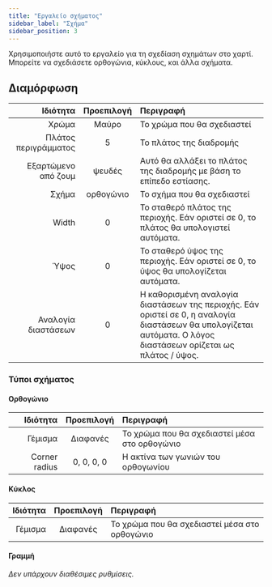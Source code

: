```yaml
---
title: "Εργαλείο σχήματος"
sidebar_label: "Σχήμα"
sidebar_position: 3
---
```



Χρησιμοποιήστε αυτό το εργαλείο για τη σχεδίαση σχημάτων στο χαρτί. Μπορείτε να σχεδιάσετε ορθογώνια, κύκλους, και άλλα σχήματα.

## Διαμόρφωση

|             Ιδιότητα | Προεπιλογή | Περιγραφή                                                                                                                                                       |
| --------------------:|:----------:|:--------------------------------------------------------------------------------------------------------------------------------------------------------------- |
|                Χρώμα |   Μαύρο    | Το χρώμα που θα σχεδιαστεί                                                                                                                                      |
| Πλάτος περιγράμματος |     5      | Το πλάτος της διαδρομής                                                                                                                                         |
|  Εξαρτώμενο από ζουμ |   ψευδές   | Αυτό θα αλλάξει το πλάτος της διαδρομής με βάση το επίπεδο εστίασης.                                                                                            |
|                Σχήμα | ορθογώνιο  | Το σχήμα που θα σχεδιαστεί                                                                                                                                      |
|                Width |     0      | Το σταθερό πλάτος της περιοχής. Εάν οριστεί σε 0, το πλάτος θα υπολογιστεί αυτόματα.                                                                            |
|                 Ύψος |     0      | Το σταθερό ύψος της περιοχής. Εάν οριστεί σε 0, το ύψος θα υπολογίζεται αυτόματα.                                                                               |
|  Αναλογία διαστάσεων |     0      | Η καθορισμένη αναλογία διαστάσεων της περιοχής. Εάν οριστεί σε 0, η αναλογία διαστάσεων θα υπολογίζεται αυτόματα. Ο λόγος διαστάσεων ορίζεται ως πλάτος / ύψος. |

### Τύποι σχήματος

#### Ορθογώνιο

|      Ιδιότητα | Προεπιλογή | Περιγραφή                                     |
| -------------:|:----------:|:--------------------------------------------- |
|       Γέμισμα |  Διαφανές  | Το χρώμα που θα σχεδιαστεί μέσα στο ορθογώνιο |
| Corner radius | 0, 0, 0, 0 | Η ακτίνα των γωνιών του ορθογωνίου            |

#### Κύκλος

| Ιδιότητα | Προεπιλογή | Περιγραφή                                     |
| --------:|:----------:|:--------------------------------------------- |
|  Γέμισμα |  Διαφανές  | Το χρώμα που θα σχεδιαστεί μέσα στο ορθογώνιο |

#### Γραμμή

*Δεν υπάρχουν διαθέσιμες ρυθμίσεις.*
